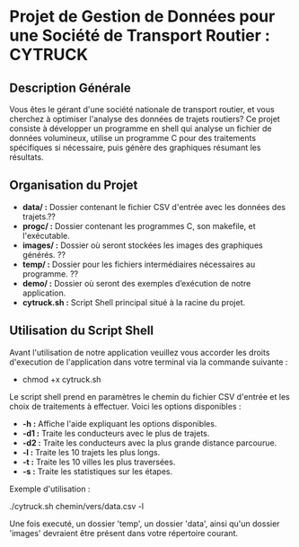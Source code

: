 # Projet de Gestion de Données pour une Société de Transport Routier : CYTRUCK

## Description Générale

Vous êtes le gérant d'une société nationale de transport routier, et vous cherchez à optimiser l'analyse des données de trajets routiers? Ce projet consiste à développer un programme en shell qui analyse un fichier de données volumineux, utilise un programme C pour des traitements spécifiques si nécessaire, puis génère des graphiques résumant les résultats.

## Organisation du Projet

- **data/ :** Dossier contenant le fichier CSV d'entrée avec les données des trajets.??
- **progc/ :** Dossier contenant les programmes C, son makefile, et l'exécutable.
- **images/ :** Dossier où seront stockées les images des graphiques générés. ??
- **temp/ :** Dossier pour les fichiers intermédiaires nécessaires au programme. ??
- **demo/ :** Dossier où seront des exemples d’exécution de notre application.
- **cytruck.sh :** Script Shell principal situé à la racine du projet.

## Utilisation du Script Shell

Avant l'utilisation de notre application veuillez vous accorder les droits d'execution de l'application dans votre terminal via la commande suivante :
- chmod +x cytruck.sh

Le script shell prend en paramètres le chemin du fichier CSV d'entrée et les choix de traitements à effectuer. Voici les options disponibles :

- **-h :** Affiche l'aide expliquant les options disponibles.
- **-d1 :** Traite les conducteurs avec le plus de trajets.
- **-d2 :** Traite les conducteurs avec la plus grande distance parcourue.
- **-l :** Traite les 10 trajets les plus longs.
- **-t :** Traite les 10 villes les plus traversées.
- **-s :** Traite les statistiques sur les étapes.

Exemple d'utilisation :

./cytruck.sh chemin/vers/data.csv -l

Une fois executé, un dossier 'temp', un dossier 'data', ainsi qu'un dossier 'images' devraient être présent dans votre répertoire courant.
